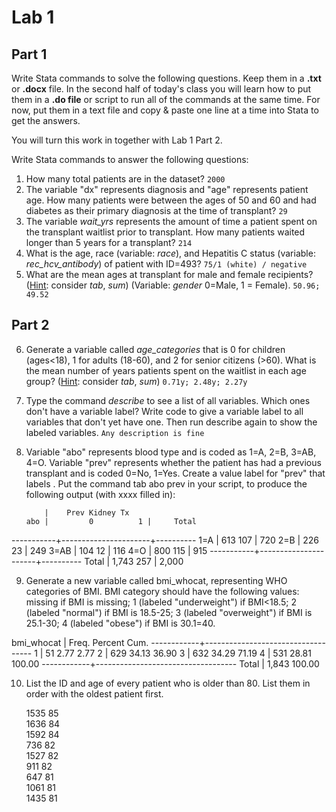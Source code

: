 ﻿# Lab 1     
     
## Part 1     
     
Write Stata commands to solve the following questions. Keep them in a **.txt** or **.docx** file. In the second half of today's class you will learn how to put them in a **.do file** or script to run all of the commands at the same time. For now, put them in a text file and copy & paste one line at a time into Stata to get the answers.        
     
You will turn this work in together with Lab 1 Part 2.     
     
Write Stata commands to answer the following questions:     
     
1. How many total patients are in the dataset? `2000`     
2. The variable "dx" represents diagnosis and "age" represents patient age. How many patients were between the ages of 50 and 60 and had diabetes as their primary diagnosis at the time of transplant? `29`     
3. The variable *wait_yrs* represents the amount of time a patient spent on the transplant waitlist prior to transplant. How many patients waited longer than 5 years for a transplant? `214`     
4. What is the age, race (variable: *race*), and Hepatitis C status (variable: *rec_hcv_antibody*) of patient with ID=493?  `75/1 (white) / negative`      
5. What are the mean ages at transplant for male and female recipients? (<u>Hint</u>: consider *tab*, *sum*) (Variable: *gender* 0=Male, 1 = Female). `50.96; 49.52`       
     
## Part 2
     
6. Generate a variable called *age_categories* that is 0 for children (ages<18), 1 for adults (18-60), and 2 for senior citizens (>60). What is the mean number of years patients spent on the waitlist in each age group? (<u>Hint</u>: consider *tab*, *sum*)  `0.71y; 2.48y; 2.27y`      
7. Type the command *describe* to see a list of all variables. Which ones don't have a variable label? Write code to give a variable label to all variables that don't yet have one. Then run describe again to show the labeled variables.  `Any description is fine`       
8. Variable "abo" represents blood type and is coded as 1=A, 2=B, 3=AB, 4=O. Variable "prev" represents whether the patient has had a previous transplant and is coded 0=No, 1=Yes. Create a value label for "prev" that labels . Put the command tab abo prev in your script, to produce the following output (with xxxx filled in):      

           |    Prev Kidney Tx
       abo |         0          1 |     Total
-----------+----------------------+----------
       1=A |       613        107 |       720 
       2=B |       226         23 |       249 
      3=AB |       104         12 |       116 
       4=O |       800        115 |       915 
-----------+----------------------+----------
     Total |     1,743        257 |     2,000

9. Generate a new variable called bmi_whocat, representing WHO categories of BMI. BMI category should have the following values: missing if BMI is missing; 1 (labeled "underweight") if BMI<18.5; 2 (labeled "normal") if BMI is 18.5-25; 3 (labeled "overweight") if BMI is 25.1-30; 4 (labeled "obese") if BMI is 30.1=40. 

 bmi_whocat |      Freq.     Percent        Cum.
------------+-----------------------------------
          1 |         51        2.77        2.77
          2 |        629       34.13       36.90
          3 |        632       34.29       71.19
          4 |        531       28.81      100.00
------------+-----------------------------------
      Total |      1,843      100.00


10. List the ID and age of every patient who is older than 80. List them in order with the oldest patient first.

       1535    85  
       1636    84  
       1592    84  
        736    82  
       1527    82  
        911    82  
        647    81  
       1061    81  
       1435    81  
